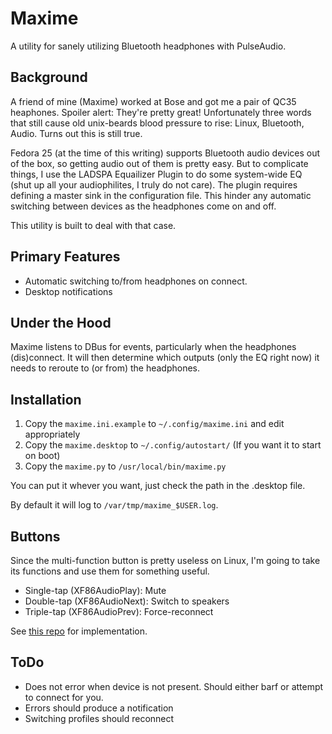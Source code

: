 Maxime
======

A utility for sanely utilizing Bluetooth headphones with PulseAudio.

## Background
A friend of mine (Maxime) worked at Bose and got me a pair of QC35 heaphones.
Spoiler alert: They're pretty great! Unfortunately three words that still
cause old unix-beards blood pressure to rise: Linux, Bluetooth, Audio. Turns
out this is still true.

Fedora 25 (at the time of this writing) supports Bluetooth audio devices
out of the box, so getting audio out of them is pretty easy. But to
complicate things, I use the LADSPA Equailizer Plugin to do some system-wide
EQ (shut up all your audiophilites, I truly do not care). The plugin requires
defining a master sink in the configuration file. This hinder any automatic
switching between devices as the headphones come on and off.

This utility is built to deal with that case.

## Primary Features
* Automatic switching to/from headphones on connect.
* Desktop notifications

## Under the Hood
Maxime listens to DBus for events, particularly when the headphones
(dis)connect. It will then determine which outputs (only the EQ right now) 
it needs to reroute to (or from) the headphones.

## Installation
1) Copy the ``maxime.ini.example`` to ``~/.config/maxime.ini`` and edit appropriately
2) Copy the ``maxime.desktop`` to ``~/.config/autostart/`` (If you want it to start on boot)
3) Copy the ``maxime.py`` to ``/usr/local/bin/maxime.py``

You can put it whever you want, just check the path in the .desktop file.

By default it will log to ``/var/tmp/maxime_$USER.log``.

## Buttons
Since the multi-function button is pretty useless on Linux, I'm going to
take its functions and use them for something useful.
* Single-tap (XF86AudioPlay): Mute
* Double-tap (XF86AudioNext): Switch to speakers
* Triple-tap (XF86AudioPrev): Force-reconnect

See [this repo](https://github.com/cohoe/workstation/blob/master/roles/xfce/tasks/keyboard.yml) for implementation.

## ToDo
* Does not error when device is not present. Should either barf or attempt to connect for you.
* Errors should produce a notification
* Switching profiles should reconnect
